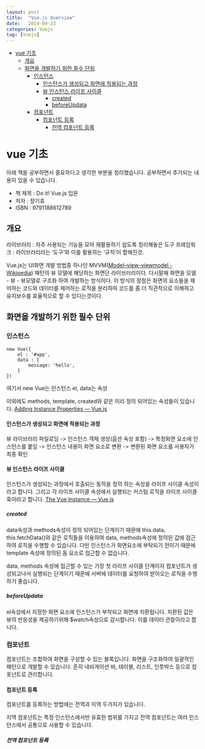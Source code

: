```yaml
---
layout: post
title:  "Vue.js Overview"
date:   2019-09-23
categories: Vuejs
tag: [Vuejs]
---
```


- [vue 기초](#vue-%ea%b8%b0%ec%b4%88)
  - [개요](#%ea%b0%9c%ec%9a%94)
  - [화면을 개발하기 위한 필수 단위](#%ed%99%94%eb%a9%b4%ec%9d%84-%ea%b0%9c%eb%b0%9c%ed%95%98%ea%b8%b0-%ec%9c%84%ed%95%9c-%ed%95%84%ec%88%98-%eb%8b%a8%ec%9c%84)
    - [인스턴스](#%ec%9d%b8%ec%8a%a4%ed%84%b4%ec%8a%a4)
      - [인스턴스가 생성되고 화면에 적용되는 과정](#%ec%9d%b8%ec%8a%a4%ed%84%b4%ec%8a%a4%ea%b0%80-%ec%83%9d%ec%84%b1%eb%90%98%ea%b3%a0-%ed%99%94%eb%a9%b4%ec%97%90-%ec%a0%81%ec%9a%a9%eb%90%98%eb%8a%94-%ea%b3%bc%ec%a0%95)
      - [뷰 인스턴스 라이프 사이클](#%eb%b7%b0-%ec%9d%b8%ec%8a%a4%ed%84%b4%ec%8a%a4-%eb%9d%bc%ec%9d%b4%ed%94%84-%ec%82%ac%ec%9d%b4%ed%81%b4)
        - [created](#created)
        - [beforeUpdata](#beforeupdata)
    - [컴포넌트](#%ec%bb%b4%ed%8f%ac%eb%84%8c%ed%8a%b8)
      - [컴포넌트 등록](#%ec%bb%b4%ed%8f%ac%eb%84%8c%ed%8a%b8-%eb%93%b1%eb%a1%9d)
        - [전역 컴포넌트 등록](#%ec%a0%84%ec%97%ad-%ec%bb%b4%ed%8f%ac%eb%84%8c%ed%8a%b8-%eb%93%b1%eb%a1%9d)


# vue 기초
아래 책을 공부하면서 중요하다고 생각한 부분을 정리했습니다.  공부하면서 추가되는 내용이 있을 수 있습니다. 
- 책 제목 :  Do it! Vue.js 입문 
- 저자 : 장기효
- ISBN : 9791188612789



## 개요
라이브러리 : 자주 사용되는 기능을 모아 재활용하기 쉽도록 정리해놓은 도구
프레임워크 : 라이브러리라는 ‘도구’와 이를 활용하는 ‘규칙’이 합해진것. 

Vue.js는 UI화면 개발 방법중 하나인 MVVM([Model–view–viewmodel - Wikipedia](https://en.wikipedia.org/wiki/Model%E2%80%93view%E2%80%93viewmodel)) 패턴의 뷰 모델에 해당하는 화면단 라이브러리이다. 
다시말해 화면을 모델 - 뷰 - 뷰모델로 구조화 하여 개발하는 방식이다. 이 방식의 장점은 화면의 요소들을 제어하는 코드와 데이터를 제어하는 로직을 분리하여 코드를 좀 더 직관적으로 이해하고 유지보수를 효율적으로 할 수 있다는것이다. 

## 화면을 개발하기 위한 필수 단위
### 인스턴스 
```
new Vue({ 
	el : '#app',
	data : {
		message: 'hello',
	}
})
```
여기서 new Vue는 인스턴스
el, data는 속성

이외에도 methods, template, created와 같은 미리 정의 되어있는 속성들이 있습니다. 
[Adding Instance Properties — Vue.js](https://vuejs.org/v2/cookbook/adding-instance-properties.html)

#### 인스턴스가 생성되고 화면에 적용되는 과정
뷰 라이브러리 파일로딩 -> 인스턴스 객체 생성(옵션 속성 포함) -> 특정화면 요소에 인스턴스를 붙임 -> 인스턴스 내용이 화면 요소로 변환 -> 변환된 화면 요소를 사용자가 최종 확인

#### 뷰 인스턴스 라이프 사이클
인스턴스가 생성되는 과정에서 호출되는 동작을 정의 하는 속성을 라이프 사이클 속성이라고 합니다.  그리고 각 라이프 사이클 속성에서 실행되는 커스텀 로직을 라이프 사이클 훅이라고 합니다. [The Vue Instance — Vue.js](https://vuejs.org/v2/guide/instance.html#Lifecycle-Diagram)

##### created
data속성과 methods속성이 정의 되어있는 단계이기 때문에 this.data, this.fetchData()와 같은 로직들을 이용하여 data, methods속성에 정의된 값에 접근하여 로직을 수행할 수 있습니다. 다만 인스턴스가 화면요소에 부탁되기 전이기 때문에 template 속성에 정의된 돔 요소로 접근할 수 없습니다. 

data, methods 속성에 접근할 수 있는 가장 첫 라이프 사이클 단계이자 컴포넌트가 생성되고나서 실행되는 단계이기 때문에 서버에 데이터를 요청하여 받아오는 로직을 수행하기 좋습니다. 

##### beforeUpdata
el속성에서 지정한 화면 요소에 인스턴스가 부착되고 화면에 치환됩니다. 치환된 값은 뷰의 반응성을 제공하기위해 $watch속성으로 감시합니다. 이를 데이터 관찰이라고 합니다. 

### 컴포넌트

컴포넌트는 조합하여 화면을 구성할 수 있는 블록입니다. 화면을 구조화하여 일괄적인 패턴으로 개발할 수 있습니다. 흔히 내비게이션 바, 테이블, 리스트, 인풋박스 등으로 컴포넌트로 관리합니다. 

#### 컴포넌트 등록
컴포넌트를 등록하는 방법에는 전역과 지역 두가지가 있습니다. 

지역 컴포넌트는 특정 인스턴스에서만 유효한 범위를 가지고
전역 컴포넌트는 여러 인스턴스에서 공통으로 사용할 수 있습니다. 

##### 전역 컴포넌트 등록

